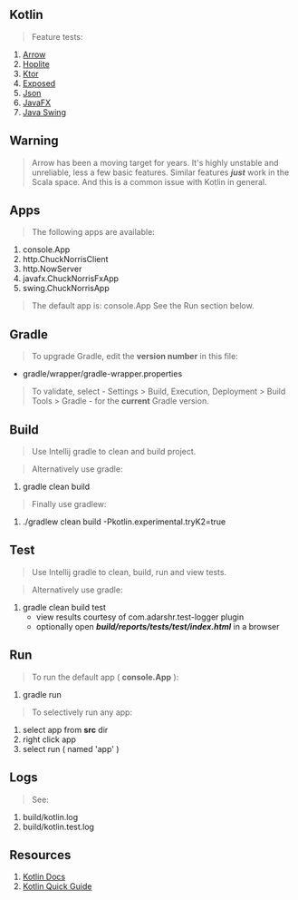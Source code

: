 Kotlin
------
>Feature tests:
1. [Arrow](https://arrow-kt.io)
2. [Hoplite](https://github.com/sksamuel/hoplite)
3. [Ktor](https://ktor.io)
4. [Exposed](https://github.com/JetBrains/Exposed)
5. [Json](https://kotlinx-serialization-json)
6. [JavaFX](https://openjfx.io/)
7. [Java Swing](https://docs.oracle.com/javase/tutorial/uiswing/index.html)

Warning
-------
>Arrow has been a moving target for years. It's highly unstable and unreliable, less a few basic features.
>Similar features ***just*** work in the Scala space. And this is a common issue with Kotlin in general.

Apps
----
>The following apps are available:
1. console.App
2. http.ChuckNorrisClient
3. http.NowServer
4. javafx.ChuckNorrisFxApp
5. swing.ChuckNorrisApp
>The default app is: console.App See the Run section below.

Gradle
------
>To upgrade Gradle, edit the **version number** in this file:
* gradle/wrapper/gradle-wrapper.properties
>To validate, select - Settings > Build, Execution, Deployment > Build Tools > Gradle - for the **current** Gradle version.

Build
-----
>Use Intellij gradle to clean and build project.

>Alternatively use gradle:
1. gradle clean build

>Finally use gradlew:
1. ./gradlew clean build -Pkotlin.experimental.tryK2=true

Test
----
>Use Intellij gradle to clean, build, run and view tests.

>Alternatively use gradle:
1. gradle clean build test
     * view results courtesy of com.adarshr.test-logger plugin
     * optionally open ***build/reports/tests/test/index.html*** in a browser

Run
---
>To run the default app ( **console.App** ):
1. gradle run

>To selectively run any app:
1. select app from **src** dir
2. right click app
3. select run ( named 'app' )

Logs
----
>See:
1. build/kotlin.log
2. build/kotlin.test.log

Resources
---------
1. [Kotlin Docs](https://kotlinlang.org/docs/home.html)
2. [Kotlin Quick Guide](https://github.com/Mr-Skully/kotlin-quick-guide)